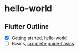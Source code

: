 # hello-world

## Flutter Outline

- [x] Getting started, [hello-world](/flutter/hello_world)
- [ ] Basics, [complete-guide-basics](/flutter/complete_guide_basics)
